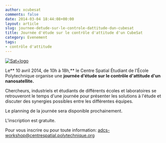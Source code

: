 ```yaml
---
author: xcubesat
comments: false
date: 2014-03-04 18:44:08+00:00
layout: article
slug: journee-detude-sur-le-controle-dattitude-dun-cubesat
title: Journée d'étude sur le contrôle d'attitude d'un CubeSat
category: Evenement
tags:
- contrôle d'attitude
---
```


[![Sat+logo](http://xspacecenter.files.wordpress.com/2014/03/satlogo.jpg)](http://xspacecenter.files.wordpress.com/2014/03/satlogo.jpg)

Le** 10 avril 2014, de 10h à 18h,** le Centre Spatial Étudiant de l'École Polytechnique organise une **journée d'étude sur le contrôle d'attitude d'un nanosatellite.**

Chercheurs, industriels et étudiants de différents écoles et laboratoires se retrouveront le temps d'une journée pour présenter les solutions à l'étude et discuter des synergies possibles entre les différentes équipes.

Le planning de la journée sera disponible prochainement.

L'inscription est gratuite.

Pour vous inscrire ou pour toute information: adcs-workshop@centrespatial.polytechnique.org
